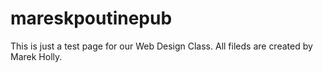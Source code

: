 # mareskpoutinepub

This is just a test page for our Web Design Class. All fileds are created by Marek Holly. 
